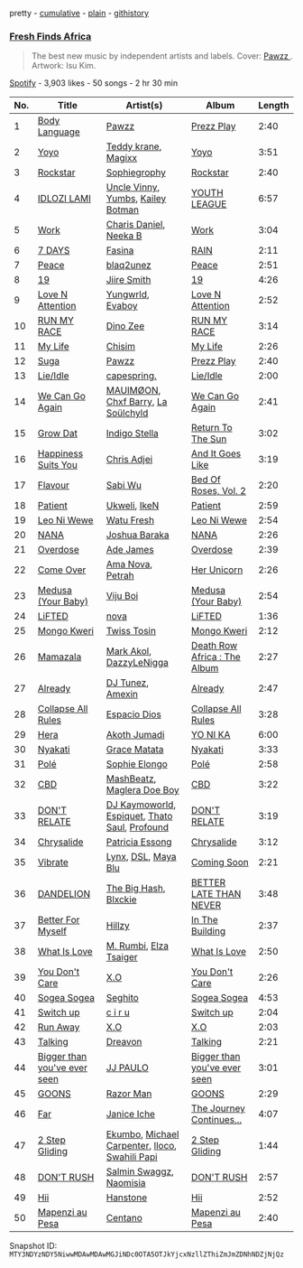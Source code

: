 pretty - [cumulative](/playlists/cumulative/37i9dQZF1DX5C8ObEZ48JQ.md) - [plain](/playlists/plain/37i9dQZF1DX5C8ObEZ48JQ) - [githistory](https://github.githistory.xyz/mackorone/spotify-playlist-archive/blob/main/playlists/plain/37i9dQZF1DX5C8ObEZ48JQ)

### [Fresh Finds Africa ](https://open.spotify.com/playlist/37i9dQZF1DX5C8ObEZ48JQ)

> The best new music by independent artists and labels\. Cover:  <a href="https://open.spotify.com/artist/0SvA7XnKtaEkfIn7CVjTMU?si=hfF2Vou4RiqRc6btCSPfrg"> Pawzz </a>\. Artwork: Isu Kim.

[Spotify](https://open.spotify.com/user/spotify) - 3,903 likes - 50 songs - 2 hr 30 min

| No. | Title | Artist(s) | Album | Length |
|---|---|---|---|---|
| 1 | [Body Language](https://open.spotify.com/track/1ieYfbaettY1CCT4uu28Sx) | [Pawzz](https://open.spotify.com/artist/0SvA7XnKtaEkfIn7CVjTMU) | [Prezz Play](https://open.spotify.com/album/18u8kTxT4UzQQ97waiW23l) | 2:40 |
| 2 | [Yoyo](https://open.spotify.com/track/0RVo5IJFh23BgWKyOWqPHx) | [Teddy krane](https://open.spotify.com/artist/22Qjyplj5Bih1Q4jpU0Ina), [Magixx](https://open.spotify.com/artist/0rskhjcLm5BxjwZDRs4142) | [Yoyo](https://open.spotify.com/album/6EfZILSfaQagKu2RMfcUKN) | 3:51 |
| 3 | [Rockstar](https://open.spotify.com/track/6foox9Ac3UrBD6oJgWiZiL) | [Sophiegrophy](https://open.spotify.com/artist/4VbLknkcJMhSninTvMZbfE) | [Rockstar](https://open.spotify.com/album/1aBTjgHgBbLIjkLjFsIShE) | 2:40 |
| 4 | [IDLOZI LAMI](https://open.spotify.com/track/3jRpIs5Fz5N7H3QH43Vrs8) | [Uncle Vinny](https://open.spotify.com/artist/2W7nPPpIexiZtYUFruBXBD), [Yumbs](https://open.spotify.com/artist/2HLr9NzCqd6XRnpUSM6CvH), [Kailey Botman](https://open.spotify.com/artist/0wTwLyah7AviSd5juTDVey) | [YOUTH LEAGUE](https://open.spotify.com/album/3NzCJZKG2q5iB4r3cIMgAn) | 6:57 |
| 5 | [Work](https://open.spotify.com/track/1XZFLFQMNztZouzJ2etCz4) | [Charis Daniel](https://open.spotify.com/artist/1IeCFG0HgUzfoZsm8Y3QcA), [Neeka B](https://open.spotify.com/artist/1xfwLmIMtThjkTynrm6xTS) | [Work](https://open.spotify.com/album/4vQYjOxcFrfTP5cATfTVEV) | 3:04 |
| 6 | [7 DAYS](https://open.spotify.com/track/6ZVhEsRHDUpA8AzNmTBeJu) | [Fasina](https://open.spotify.com/artist/46A6IKsvzRN2Y6QHLkHvmw) | [RAIN](https://open.spotify.com/album/1fzWfjXUPWwhW4eEnX4tLW) | 2:11 |
| 7 | [Peace](https://open.spotify.com/track/3VlXQmPEbNLm4RFK8ngUuk) | [blaq2unez](https://open.spotify.com/artist/3oEYei3Z43PEiyBUS9NR6T) | [Peace](https://open.spotify.com/album/4CP9ExNId4ldzbRasb6uPT) | 2:51 |
| 8 | [19](https://open.spotify.com/track/7GhSKqiXe76NWZmgQMTX5P) | [Jiire Smith](https://open.spotify.com/artist/0VX3LwYsAeOKY4sKXLp9Nc) | [19](https://open.spotify.com/album/7Dp8pXGvjCbBIfzwhoo8sE) | 4:26 |
| 9 | [Love N Attention](https://open.spotify.com/track/71G0fh3FoxnfDgVZ2VCB9Y) | [Yungwrld](https://open.spotify.com/artist/3Shlkbr7GDSPJbh9ORXkzU), [Evaboy](https://open.spotify.com/artist/2XHZFqSgFOjmplQkgZz7IO) | [Love N Attention](https://open.spotify.com/album/2tULztRCUjC6O21hiTV2qN) | 2:52 |
| 10 | [RUN MY RACE](https://open.spotify.com/track/3uM6dtaZ1ARF94YqYRLvvC) | [Dino Zee](https://open.spotify.com/artist/5eb8QAL34XTzlGYrafYKXe) | [RUN MY RACE](https://open.spotify.com/album/07WgalggH6i90Poec4ZReI) | 3:14 |
| 11 | [My Life](https://open.spotify.com/track/0hFw0OeMn5wVSUFp4DJBFU) | [Chisim](https://open.spotify.com/artist/0ZXxpFOyjQPBEDYj6BXPfL) | [My Life](https://open.spotify.com/album/3RB22aNgGwRmZkyrt66Zj1) | 2:26 |
| 12 | [Suga](https://open.spotify.com/track/1F5g8k6TxDecoXmI9NZJ0P) | [Pawzz](https://open.spotify.com/artist/0SvA7XnKtaEkfIn7CVjTMU) | [Prezz Play](https://open.spotify.com/album/18u8kTxT4UzQQ97waiW23l) | 2:40 |
| 13 | [Lie/Idle](https://open.spotify.com/track/3RkdAeulXA3SWvX4yXwMrg) | [capespring.](https://open.spotify.com/artist/2VF53usTu5Chbp1fmxjUeS) | [Lie/Idle](https://open.spotify.com/album/691wG47mH7bj6zFtNe9qjS) | 2:00 |
| 14 | [We Can Go Again](https://open.spotify.com/track/7eepRUI31ki6mOiOSvIlzn) | [MAUIMØON](https://open.spotify.com/artist/6YrLXeCHt4gjrGx6cLCd4b), [Chxf Barry](https://open.spotify.com/artist/4vMmIzBBucgN0Hend2wz0S), [La Soülchyld](https://open.spotify.com/artist/22kR1CajfNQ3ZmPcjKATyV) | [We Can Go Again](https://open.spotify.com/album/6dzlZcFmAnV6TZMDhbuMNb) | 2:41 |
| 15 | [Grow Dat](https://open.spotify.com/track/4fnL6ouRuxb83QQ1Wf8s56) | [Indigo Stella](https://open.spotify.com/artist/3GXgxaSpm0hNom0dS4414e) | [Return To The Sun](https://open.spotify.com/album/5Pw8aGXot4nYO8EAHmArCr) | 3:02 |
| 16 | [Happiness Suits You](https://open.spotify.com/track/1KKHBYV7ce3a7HiCWNbMxJ) | [Chris Adjei](https://open.spotify.com/artist/4dsMlvMbs5sloze4XAnowk) | [And It Goes Like](https://open.spotify.com/album/7bIp5rVA68IEfpX7rvZGDs) | 3:19 |
| 17 | [Flavour](https://open.spotify.com/track/3UDpshQVVtSUfTuMKNH1p4) | [Sabi Wu](https://open.spotify.com/artist/0Lb6QZKrLMSzlcljXexbtB) | [Bed Of Roses, Vol\. 2](https://open.spotify.com/album/7dF1plJvan17pckxW8jyCT) | 2:20 |
| 18 | [Patient](https://open.spotify.com/track/7LxVI3obU50YFurUYGp3ih) | [Ukweli](https://open.spotify.com/artist/5I48tG854vS1rY1isuMOgQ), [IkeN](https://open.spotify.com/artist/7CaVQkC4udPIDQmSUrr4t0) | [Patient](https://open.spotify.com/album/2d1a8MNe12RsPe3rhZpGvb) | 2:59 |
| 19 | [Leo Ni Wewe](https://open.spotify.com/track/38vrGGsODeqxUJzGJEMaKT) | [Watu Fresh](https://open.spotify.com/artist/1FVqRdx4Cw6mShamk4iXh2) | [Leo Ni Wewe](https://open.spotify.com/album/15z81Cur7wvdrdzTe7hHzO) | 2:54 |
| 20 | [NANA](https://open.spotify.com/track/3x14QjUcvBTxIYjMD9RzVO) | [Joshua Baraka](https://open.spotify.com/artist/3sjmAVaeka80SCvK69bedW) | [NANA](https://open.spotify.com/album/7KJ1TeVa4Xc9Wv0AOv9o0Y) | 2:26 |
| 21 | [Overdose](https://open.spotify.com/track/4V8FXVRBtUBX7VBQEzzCnT) | [Ade James](https://open.spotify.com/artist/39EFuDa5XKCmoh09xK0687) | [Overdose](https://open.spotify.com/album/0FGgJfORdO1LVkLnD8b760) | 2:39 |
| 22 | [Come Over](https://open.spotify.com/track/3NEGAQp0MLOwVwCcLmGRe0) | [Ama Nova](https://open.spotify.com/artist/4ytmeRmn5LBN5ZyaPedOuT), [Petrah](https://open.spotify.com/artist/6kobTrDeAQ425t8jG11yA6) | [Her Unicorn](https://open.spotify.com/album/7lg0fOG6dhqvH3YiUHucIp) | 2:26 |
| 23 | [Medusa \(Your Baby\)](https://open.spotify.com/track/7dxnyxfJvjzZryM8JzM8ur) | [Viju Boi](https://open.spotify.com/artist/0ak28Hryi3lm40u9dOSdS1) | [Medusa \(Your Baby\)](https://open.spotify.com/album/7bccI8VK1FeZwCstjqwCqV) | 2:54 |
| 24 | [LiFTED](https://open.spotify.com/track/2EdEJviN1641PvVaRAn8oL) | [nova](https://open.spotify.com/artist/4qaGEV5oKKPCawe2qqO8jE) | [LiFTED](https://open.spotify.com/album/1nfeSoe23xqsPbdzU8JL65) | 1:36 |
| 25 | [Mongo Kweri](https://open.spotify.com/track/7JYv2OxPStkV7a8oiap86L) | [Twiss Tosin](https://open.spotify.com/artist/4b4R1pbJaDmxr8cbW3pfJK) | [Mongo Kweri](https://open.spotify.com/album/3Q1y4PZXZNRlL9X4pcOSGF) | 2:12 |
| 26 | [Mamazala](https://open.spotify.com/track/1lMCiqYEH0Kyp6Z41NtF2p) | [Mark Akol](https://open.spotify.com/artist/3bEST1JRTy3cmNbRLTyEVb), [DazzyLeNigga](https://open.spotify.com/artist/7dGH3AujymaCEYN0sgKO5s) | [Death Row Africa : The Album](https://open.spotify.com/album/0V4DNXFNCiYiOI5QMifznp) | 2:27 |
| 27 | [Already](https://open.spotify.com/track/33tWiffFIoxx7uoIFbqKjn) | [DJ Tunez](https://open.spotify.com/artist/64oW4P0vsDhlorOxZKQi6a), [Amexin](https://open.spotify.com/artist/2IKBoibZDvoYFcmUV4wELI) | [Already](https://open.spotify.com/album/5FzcG2ckb02UCAkt2QF12y) | 2:47 |
| 28 | [Collapse All Rules](https://open.spotify.com/track/2r6mKBWsWBeYpDAly6wwqI) | [Espacio Dios](https://open.spotify.com/artist/030q9tYMZs82CHR8DV9Fid) | [Collapse All Rules](https://open.spotify.com/album/4TFPIusl7hlYoCIaeZtFfm) | 3:28 |
| 29 | [Hera](https://open.spotify.com/track/0gVR1CE3EiTnqOIgHLYO1c) | [Akoth Jumadi](https://open.spotify.com/artist/1yzpHN73mIqHg8uP8KnyYo) | [YO NI KA](https://open.spotify.com/album/3HRhmAyzFPKFOhcomyH7FC) | 6:00 |
| 30 | [Nyakati](https://open.spotify.com/track/6gVYt029dp0BFfXz0TzMvI) | [Grace Matata](https://open.spotify.com/artist/3DxG3Z7Yy2ORbaUOND8JuD) | [Nyakati](https://open.spotify.com/album/2ex39L3KzWlW5T3MZYtGW9) | 3:33 |
| 31 | [Polé](https://open.spotify.com/track/0vEv0US0Q190QiMSqnXLg2) | [Sophie Elongo](https://open.spotify.com/artist/1YFhiwfCMccFTYuWx2LMgU) | [Polé](https://open.spotify.com/album/7zHaRkPEF5iHxUMeEu7ESe) | 2:58 |
| 32 | [CBD](https://open.spotify.com/track/56szcYPsWoiuifh426fHQj) | [MashBeatz](https://open.spotify.com/artist/4NJo7JbXHgcLiitBFtWras), [Maglera Doe Boy](https://open.spotify.com/artist/1UXX0jyiEJK15VdkmzYD9L) | [CBD](https://open.spotify.com/album/3X9bsYY6sW9wSvmvFXMaFs) | 3:22 |
| 33 | [DON'T RELATE](https://open.spotify.com/track/2epltK66uvN3yKcwT36985) | [DJ Kaymoworld](https://open.spotify.com/artist/7y4x271U84CHr0SwMZug6y), [Espiquet](https://open.spotify.com/artist/7JnVA6sPhYeTpLoWd5DvTz), [Thato Saul](https://open.spotify.com/artist/0R6GDPZ2Hrn2lF4svYJRkn), [Profound](https://open.spotify.com/artist/2bSVTbL5gcDIXvrsoUB1wY) | [DON'T RELATE](https://open.spotify.com/album/35mjnPeqvQkPlUULQmjr56) | 3:19 |
| 34 | [Chrysalide](https://open.spotify.com/track/4z216cr5r11o7U1aCrjY67) | [Patricia Essong](https://open.spotify.com/artist/0Xw8xErlE8lUQwW2h9KQhS) | [Chrysalide](https://open.spotify.com/album/4zObpGAsQyYFylPsuzUJgT) | 3:12 |
| 35 | [Vibrate](https://open.spotify.com/track/4HThzBtkiSPncs7d3kEnTp) | [Lynx](https://open.spotify.com/artist/2CRAIABBJmFohN8CgSyWp2), [DSL](https://open.spotify.com/artist/0VmssGpE5BEED12qn6DJt5), [Maya Blu](https://open.spotify.com/artist/3CppyKARAo3Uldd5ZA04ye) | [Coming Soon](https://open.spotify.com/album/3F2XTxYypkPziaKfYcL0he) | 2:21 |
| 36 | [DANDELION](https://open.spotify.com/track/3dlMXollP25YCGq84CiKPt) | [The Big Hash](https://open.spotify.com/artist/4NR8j34QrjVEIAqUP43SwL), [Blxckie](https://open.spotify.com/artist/4pQcWzOMSmmz5DK6TqO2FL) | [BETTER LATE THAN NEVER](https://open.spotify.com/album/11vQEFmBzSqv9G2wvgeZvK) | 3:48 |
| 37 | [Better For Myself](https://open.spotify.com/track/1j1se94FWAUADZDggJrmSM) | [Hillzy](https://open.spotify.com/artist/6Ju1F5ODvbjdh2yEQKxkta) | [In The Building](https://open.spotify.com/album/6XR7ZNhn4UNak3fXRJ02uq) | 2:37 |
| 38 | [What Is Love](https://open.spotify.com/track/4BMPh1H9CakUENZw7uhUJy) | [M\. Rumbi](https://open.spotify.com/artist/6ToQowXRJ5GkBPHDECCEoP), [Elza Tsaiger](https://open.spotify.com/artist/6peIB4PwYFH1cLNVOTUrE7) | [What Is Love](https://open.spotify.com/album/4Q6nZxh4pl5ARYp4qegVdj) | 2:50 |
| 39 | [You Don't Care](https://open.spotify.com/track/4IBBmpNPQD4gzHr6yWUSQx) | [X.O](https://open.spotify.com/artist/2zu7sut23i4vR8OZPAxWyJ) | [You Don't Care](https://open.spotify.com/album/57Bv8ZMAHxbo9NiLdFxNoq) | 2:26 |
| 40 | [Sogea Sogea](https://open.spotify.com/track/6hy9BHXqJZiHL7L3D0k7kX) | [Seghito](https://open.spotify.com/artist/4gmKpERsfkwaooEhIz1bMy) | [Sogea Sogea](https://open.spotify.com/album/52WJypEokawEHrJXXXlakY) | 4:53 |
| 41 | [Switch up](https://open.spotify.com/track/7lT0mUMzvHF7iM8Ncy0QtB) | [c i r u](https://open.spotify.com/artist/3QbGzV6Q0FWM2QOYGXWzlu) | [Switch up](https://open.spotify.com/album/0gt9FWH2Mx5jh9rZH7imId) | 2:04 |
| 42 | [Run Away](https://open.spotify.com/track/7MfCZMpuyTlukMoMLISGwJ) | [X.O](https://open.spotify.com/artist/2zu7sut23i4vR8OZPAxWyJ) | [X.O](https://open.spotify.com/album/19cWllrFZ2r2Jl8mySguFb) | 2:03 |
| 43 | [Talking](https://open.spotify.com/track/4pXRlVn9NywQ14YxHQG3MA) | [Dreavon](https://open.spotify.com/artist/1jkdJlSeWN0Jgg8CRLkInQ) | [Talking](https://open.spotify.com/album/6ifRDA9JXMn2yZXSLsyOa3) | 2:21 |
| 44 | [Bigger than you've ever seen](https://open.spotify.com/track/7eRK5IIC2tPkDowRVJHMiY) | [JJ PAULO](https://open.spotify.com/artist/6qz66TzT4aoNkudjDofqfm) | [Bigger than you've ever seen](https://open.spotify.com/album/6nCyPE2tjx1b9gPfNMvIfO) | 3:01 |
| 45 | [GOONS](https://open.spotify.com/track/296arSDWb9OtrmvV5ZaiCb) | [Razor Man](https://open.spotify.com/artist/7EwM68D7S1KffJNAYKwtN8) | [GOONS](https://open.spotify.com/album/6zxETiDETDucMs7WMd39x0) | 2:29 |
| 46 | [Far](https://open.spotify.com/track/1jtCc855Bcx4LuPSAdYbeQ) | [Janice Iche](https://open.spotify.com/artist/0WKolZ2vjyVVJtGEGNBpeJ) | [The Journey Continues...](https://open.spotify.com/album/0oFTaTpg0kUPIbwi9xJPkl) | 4:07 |
| 47 | [2 Step Gliding](https://open.spotify.com/track/3LCisn5gOFXlwHR6CCJH1h) | [Ekumbo](https://open.spotify.com/artist/1a40Z4TMkLys2UVlxDXPT7), [Michael Carpenter](https://open.spotify.com/artist/2zxCiaufpb0PVlWb9iRBDz), [lloco](https://open.spotify.com/artist/2WTWVfASuVDEfdKWjTomXH), [Swahili Papi](https://open.spotify.com/artist/66HNxzGcmvdYQD36Pcg0Di) | [2 Step Gliding](https://open.spotify.com/album/6ZnGv3LJi8W90QoaqNlMRh) | 1:44 |
| 48 | [DON'T RUSH](https://open.spotify.com/track/30qJQ9e8sPkYwZgcpvo1b3) | [Salmin Swaggz](https://open.spotify.com/artist/29Bao5BzmXldCACxALuPcu), [Naomisia](https://open.spotify.com/artist/4XpRn3tiudKynJYX9stXyt) | [DON'T RUSH](https://open.spotify.com/album/501M2vzjjMVei5UPgrEbym) | 2:57 |
| 49 | [Hii](https://open.spotify.com/track/2NybYJnrhNVE41MoRaN9hR) | [Hanstone](https://open.spotify.com/artist/3ng2KcHOkTc7LlDqPNJaxw) | [Hii](https://open.spotify.com/album/5nwakyBA2Yhl1joVx5gp7F) | 2:52 |
| 50 | [Mapenzi au Pesa](https://open.spotify.com/track/6aqP0Tdea6ZPhtNfDoKY4U) | [Centano](https://open.spotify.com/artist/4LpwKC4lrWuIGRxfbc8GO0) | [Mapenzi au Pesa](https://open.spotify.com/album/7HtjYVTI6czyVMGcY4OzSX) | 2:40 |

Snapshot ID: `MTY3NDYzNDY5NiwwMDAwMDAwMGJiNDc0OTA5OTJkYjcxNzllZThiZmJmZDNhNDZjNjQz`
